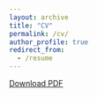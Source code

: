 ```yaml
---
layout: archive
title: "CV"
permalink: /cv/
author_profile: true
redirect_from:
  - /resume
---
```


[Download PDF](assets/files/yourfile.pdf)
